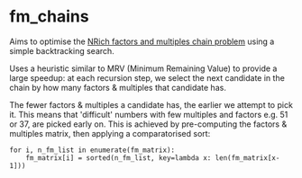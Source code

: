 # fm_chains
Aims to optimise the [NRich factors and multiples chain problem](https://nrich.maths.org/factorsandmultiples) using a simple backtracking search. 

Uses a heuristic similar to MRV (Minimum Remaining Value) to provide a large speedup: at each recursion step, we select the next candidate in the chain by how many factors & multiples that candidate has. 

The fewer factors & multiples a candidate has, the earlier we attempt to pick it. This means that 'difficult' numbers with few multiples and factors e.g. 51 or 37, are picked early on. This is achieved by pre-computing the factors & multiples matrix, then applying a comparatorised sort:

    for i, n_fm_list in enumerate(fm_matrix):
        fm_matrix[i] = sorted(n_fm_list, key=lambda x: len(fm_matrix[x-1]))

